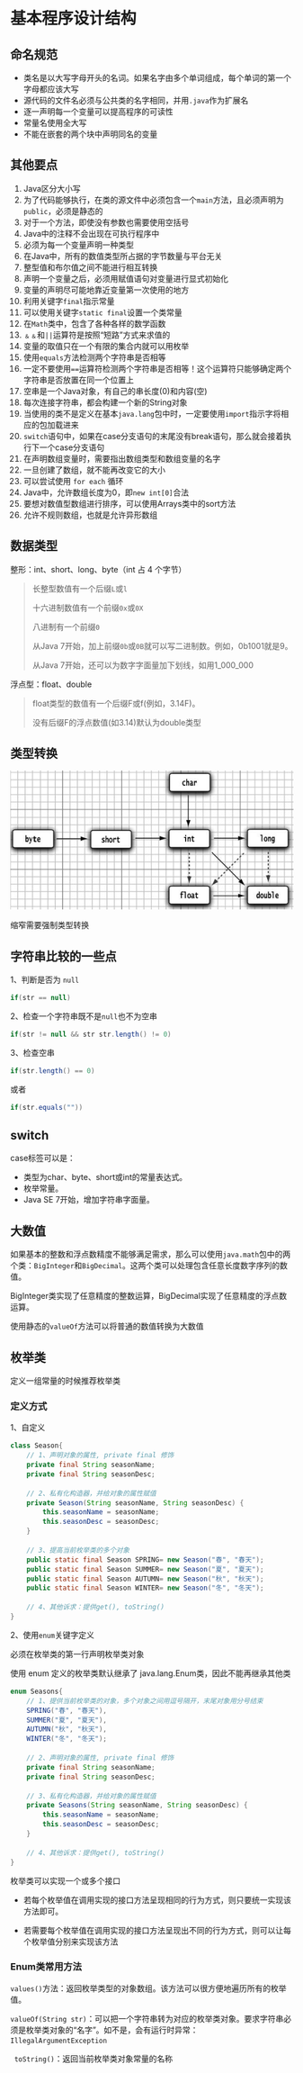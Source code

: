 # 基本程序设计结构

## 命名规范

- 类名是以大写字母开头的名词。如果名字由多个单词组成，每个单词的第一个字母都应该大写
- 源代码的文件名必须与公共类的名字相同，并用`.java`作为扩展名
- 逐一声明每一个变量可以提高程序的可读性
- 常量名使用全大写
- 不能在嵌套的两个块中声明同名的变量

## 其他要点

1. Java区分大小写
2. 为了代码能够执行，在类的源文件中必须包含一个`main`方法，且必须声明为`public`，必须是静态的
3. 对于一个方法，即使没有参数也需要使用空括号
4. Java中的注释不会出现在可执行程序中
5. 必须为每一个变量声明一种类型
6. 在Java中，所有的数值类型所占据的字节数量与平台无关
7. 整型值和布尔值之间不能进行相互转换
8. 声明一个变量之后，必须用赋值语句对变量进行显式初始化
9. 变量的声明尽可能地靠近变量第一次使用的地方
10. 利用关键字`final`指示常量
11. 可以使用关键字`static final`设置一个类常量
12. 在`Math`类中，包含了各种各样的数学函数
13. `﹠﹠`和`||`运算符是按照“短路”方式来求值的
14. 变量的取值只在一个有限的集合内就可以用枚举
15. 使用`equals`方法检测两个字符串是否相等
16. 一定不要使用`==`运算符检测两个字符串是否相等！这个运算符只能够确定两个字符串是否放置在同一个位置上
17. 空串是一个Java对象，有自己的串长度(0)和内容(空)
18. 每次连接字符串，都会构建一个新的String对象
19. 当使用的类不是定义在基本`java.lang`包中时，一定要使用`import`指示字将相应的包加载进来
20. `switch`语句中，如果在case分支语句的末尾没有break语句，那么就会接着执行下一个case分支语句
21. 在声明数组变量时，需要指出数组类型和数组变量的名字
22. 一旦创建了数组，就不能再改变它的大小
23. 可以尝试使用 `for each` 循环
24. Java中，允许数组长度为0，即`new int[0]`合法
25. 要想对数值型数组进行排序，可以使用Arrays类中的sort方法
26. 允许不规则数组，也就是允许异形数组



## 数据类型

整形：int、short、long、byte（int 占 4 个字节）

> 长整型数值有一个后缀`L`或`l`
>
> 十六进制数值有一个前缀`0x`或`0X`
>
> 八进制有一个前缀`0`
>
> 从Java 7开始，加上前缀`0b`或`0B`就可以写二进制数。例如，0b1001就是9。
>
> 从Java 7开始，还可以为数字字面量加下划线，如用1_000_000

浮点型：float、double

>float类型的数值有一个后缀F或f(例如，3.14F)。
>
>没有后缀F的浮点数值(如3.14)默认为double类型

## 类型转换

![image-20220506230107155](images/image-20220506230107155.png)



缩窄需要强制类型转换

## 字符串比较的一些点

1、判断是否为 `null`

```java
if(str == null)
```

2、检查一个字符串既不是`null`也不为空串

```java
if(str != null && str str.length() != 0)
```

3、检查空串

```java
if(str.length() == 0)
```

或者

```java
if(str.equals(""))
```

## switch

case标签可以是：

- 类型为char、byte、short或int的常量表达式。
- 枚举常量。
- Java SE 7开始，增加字符串字面量。

## 大数值

如果基本的整数和浮点数精度不能够满足需求，那么可以使用`java.math`包中的两个类：`BigInteger`和`BigDecimal`。这两个类可以处理包含任意长度数字序列的数值。

BigInteger类实现了任意精度的整数运算，BigDecimal实现了任意精度的浮点数运算。

使用静态的`valueOf`方法可以将普通的数值转换为大数值

## 枚举类

定义一组常量的时候推荐枚举类

### 定义方式

1、自定义

```java
class Season{
    // 1、声明对象的属性, private final 修饰
    private final String seasonName;
    private final String seasonDesc;

    // 2、私有化构造器，并给对象的属性赋值
    private Season(String seasonName, String seasonDesc) {
        this.seasonName = seasonName;
        this.seasonDesc = seasonDesc;
    }

    // 3、提高当前枚举类的多个对象
    public static final Season SPRING= new Season("春", "春天");
    public static final Season SUMMER= new Season("夏", "夏天");
    public static final Season AUTUMN= new Season("秋", "秋天");
    public static final Season WINTER= new Season("冬", "冬天");
    
    // 4、其他诉求：提供get(), toString()
}
```



2、使用`enum`关键字定义

必须在枚举类的第一行声明枚举类对象

使用 enum 定义的枚举类默认继承了 java.lang.Enum类，因此不能再继承其他类

```java
enum Seasons{
    // 1、提供当前枚举类的对象，多个对象之间用逗号隔开，末尾对象用分号结束
    SPRING("春", "春天"),
    SUMMER("夏", "夏天"),
    AUTUMN("秋", "秋天"),
    WINTER("冬", "冬天");

    // 2、声明对象的属性, private final 修饰
    private final String seasonName;
    private final String seasonDesc;

    // 3、私有化构造器，并给对象的属性赋值
    private Seasons(String seasonName, String seasonDesc) {
        this.seasonName = seasonName;
        this.seasonDesc = seasonDesc;
    }

    // 4、其他诉求：提供get(), toString()
}
```

枚举类可以实现一个或多个接口

- 若每个枚举值在调用实现的接口方法呈现相同的行为方式，则只要统一实现该方法即可。

- 若需要每个枚举值在调用实现的接口方法呈现出不同的行为方式，则可以让每个枚举值分别来实现该方法



### Enum类常用方法

`values()`方法：返回枚举类型的对象数组。该方法可以很方便地遍历所有的枚举值。

`valueOf(String str)`：可以把一个字符串转为对应的枚举类对象。要求字符串必须是枚举类对象的“名字”。如不是，会有运行时异常：`IllegalArgumentException`

` toString()`：返回当前枚举类对象常量的名称



